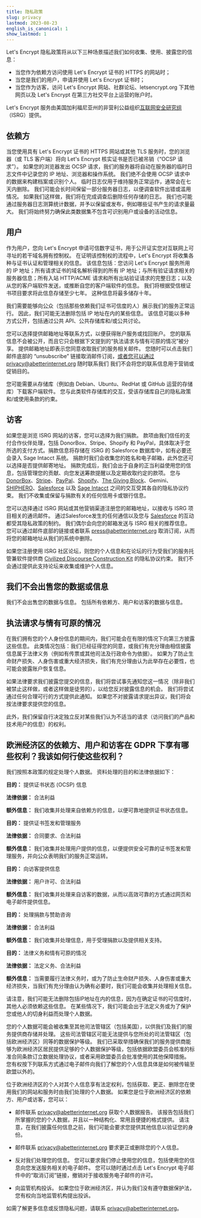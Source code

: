 ```yaml
---
title: 隐私政策
slug: privacy
lastmod: 2023-08-23
english_is_canonical: 1
show_lastmod: 1
---
```


Let's Encrypt 隐私政策将从以下三种场景描述我们如何收集、使用、披露您的信息：

- 当您作为依赖方访问使用 Let's Encrypt 证书的 HTTPS 的网站时；
- 当您是我们的用户，申请并使用 Let's Encrypt 证书时；
- 当您作为访客，访问 Let's Encrypt 网站、社群论坛、letsencrypt.org 下其他网页以及 Let's Encrypt 在第三方社交平台上运营的账户时。

Let's Encrypt 服务由美国加利福尼亚州的非营利公益组织[互联网安全研究组](https://www.abetterinternet.org/)（ISRG）提供。

## 依赖方

当您使用具有 Let's Encrypt 证书的 HTTPS 网站或其他 TLS 服务时，您的浏览器（或 TLS 客户端）将向 Let's Encrypt 核实证书是否已被吊销（“OCSP 请求”）。 如果您的浏览器发出 OCSP 请求，我们的服务器将自动在服务器的临时日志文件中记录您的 IP 地址、浏览器和操作系统。 我们绝不会使用 OCSP 请求中的数据来构建档案或识别个人。 临时日志仅用于维持服务正常运作，通常会在七天内删除。 我们可能会长时间保留一部分服务器日志，以便调查软件出错或滥用情况。 如果我们这样做，我们将在完成调查后删除任何存储的日志。 我们也可能通过服务器日志测算统计数据，并予以保留或发布，例如哪些证书产生的请求量最大。 我们将始终努力确保此类数据集不包含可识别用户或设备的活动信息。

## 用户

作为用户，您向 Let's Encrypt 申请可信数字证书，用于公开证实您对互联网上可寻址的若干域名拥有控制权。 在证明该控制权的流程中，Let's Encrypt 将收集各种与证书认证和管理相关的信息。 该信息包括：您访问 Let's Encrypt 服务所用的 IP 地址；所有请求证书的域名解析得到的所有 IP 地址；与所有验证请求相关的服务器信息；所有入站 HTTP/ACME 请求和所有出站验证请求的完整日志；以及从您的客户端软件发送，或推断自您的客户端软件的信息。 我们将根据受信根证书项目要求将此信息存储至少七年。 这种信息将最多储存十年。

我们需要能够向公众（包括那些依赖我们证书可信度的人）展示我们的服务正常运行。 因此，我们可能无法删除包括 IP 地址在内的某些信息。 该信息可能以多种方式公开，包括通过公共 API、公共存储库和/或公共讨论。

您可以选择提供邮箱地址等联系方式，以便获得账户服务或找回账户。 您的联系信息不会被公开，而且它只会根据下文提到的“执法请求与情有可原的情况”被分享。 提供邮箱地址即表示您同意收取我们的服务相关邮件。 您随时可以点击我们邮件底部的 “unsubscribe” 链接取消邮件订阅，或者您可以通过privacy@abetterinternet.org 随时联系我们 我们不会将您的联系信息用于营销或促销目的。

您可能需要从存储库（例如由 Debian、Ubuntu、RedHat 或 GitHub 运营的存储库）下载客户端软件。 您与此类软件存储库的交互，受该存储库自己的隐私政策和/或使用条款的约束。

## 访客

如果您是浏览 ISRG 网站的访客，您可以选择为我们捐款。 款项由我们信任的支付合作伙伴处理，包括 DonorBox、Stripe、Shopify 和 PayPal，具体取决于您所选的支付方式。捐款信息将存储在 ISRG 的 Salesforce 数据库中，如有必要还会录入 Sage Intacct 系统。 捐款时我们会收集您的姓名和电子邮箱，此外您还可以选择是否提供邮寄地址。 捐款完成后，我们会出于自身的正当利益使用您的信息，包括管理您的贡献、向您发送筹款提醒以及定期收取约定的款项。 您与 [DonorBox](https://donorbox.org/privacy)、[Stripe](https://stripe.com/privacy/)、[PayPal](https://www.paypal.com/us/webapps/mpp/ua/privacy-full)、[Shopify](https://www.shopify.com/legal/privacy)、[The Giving Block](https://thegivingblock.com/about/privacy-policy/)、Gemini、[SHIPHERO](https://shiphero.com/privacy-data-policy/)、[Salesforce](https://www.salesforce.com/company/privacy/) 以及 [Sage Intacct](https://www.sageintacct.com/privacy_policy_website) 之间的交互受其各自的隐私协议约束。 我们不收集或保留与捐款有关的任何信用卡或银行信息。

您可以选择通过 ISRG 网站或其他营销渠道注册您的邮箱地址，以接收与 ISRG 项目相关的通讯邮件。 通过Salesforce发生的任何通信以及您与 [Salesforce](https://www.salesforce.com/company/privacy/) 的互动都受其隐私政策的制约。 我们偶尔会向您的邮箱发送与 ISRG 相关的推荐信息。 您可以通过邮件底部的链接或者联系 press@abetterinternet.org 取消订阅，从而将您的邮箱地址从我们的系统中删除。

如果您注册使用 ISRG 社区论坛，则您的个人信息和在论坛的行为受我们的服务托管兼软件提供商 [Civilized Discourse Construction Kit](https://www.discourse.org/privacy) 的隐私协议约束。 我们不会通过提供此支持论坛来收集或维护个人信息。

## 我们不会出售您的数据或信息

我们不会出售您的数据与信息。 包括所有依赖方、用户和访客的数据与信息。

## 执法请求与情有可原的情况

在我们拥有您的个人身份信息的期间内，我们可能会在有限的情况下向第三方披露这些信息。 此类情况包括：我们已经征得您的同意，或我们有充分理由相信披露信息属于法律义务（例如有传票或其他司法及行政命令为依据）。 如果为了防止生命财产损失、人身伤害或重大经济损失，我们有充分理由认为此举存在必要性，也可能会披露账户恢复信息。

如果法律要求我们披露您提交的信息，我们将尝试事先通知您这一情况（除非我们被禁止这样做，或者这样做是徒劳的），以给您反对披露信息的机会。 我们将尝试通过任何合理可行的方式提供此通知。 如果您不对披露请求提出异议，我们将会按法律要求提供您的信息。

此外，我们保留自行决定独立反对某些我们认为不适当的请求（访问我们的产品和技术用户的信息）的权利。

## 欧洲经济区的依赖方、用户和访客在 GDPR 下享有哪些权利？我该如何行使这些权利？

我们按照本政策的规定处理个人数据。 资料处理的目的和法律依据如下：

**目的：** 提供证书状态 (OCSP) 信息

**法律依据：** 合法利益

**额外信息：** 我们收集并处理来自依赖方的信息，以便可靠地提供证书状态信息。

**目的：** 提供证书签发和管理服务

**法律依据：** 合同要求、合法利益

**额外信息：** 我们收集并处理用户提供的信息，以便提供安全可靠的证书签发和管理服务，并向公众表明我们的服务正常运转。

**目的：** 向访客提供信息

**法律依据：** 用户许可、合法利益

**额外信息：** 我们收集并处理来自访客的数据，从而以高效可靠的方式通过网页和电子邮件提供信息。

**目的：** 处理捐款与赞助咨询

**法律依据：** 合法利益

**额外信息：** 我们收集并处理信息，用于受理捐款以及提供相关支持。

**目的：** 法律义务和情有可原的情况

**法律依据：** 法定义务、合法利益

**额外信息：** 当需要履行法律义务时，或为了防止生命财产损失、人身伤害或重大经济损失，当我们有充分理由认为确有必要时，我们可能会收集并处理相关信息。

请注意，我们可能无法删除包括IP地址在内的信息，因为在确定证书的可信度时，其他人必须依赖这些信息。 在某些情况下，我们可能会出于法定义务或为了保护您或他人的切身利益而处理个人数据。

您的个人数据可能会被收集至其他司法管辖区（包括美国），以供我们及我们的服务提供商存储并处理。 这些司法管辖区可能无法提供与您所处的司法管辖区（包括欧洲经济区）同等的数据保护等级。 我们已采取举措确保我们的服务提供商能够为欧洲经济区居民提供足够的个人数据保护等级，包括依据欧盟委员会核准的标准合同条款订立数据处理协议，或者采用欧盟委员会批准使用的其他保障措施。 您有权按下列联系方式通过电子邮件向我们了解您的个人信息具体是如何被传输至欧盟以外的。

位于欧洲经济区的个人对其个人信息享有法定权利，包括获取、更正、删除您在使用我们的网站和服务时由我们处理的个人数据。 如果您是位于欧洲经济区的依赖方、用户或访客，您可以：

- 邮件联系 privacy@abetterinternet.org 获取个人数据报告。 该报告包括我们所掌握的您的个人数据，并且以一种结构化、常用且便捷的格式提供。 请注意，在我们披露任何信息之前，我们可能会要求您提供其他信息以验证您的身份。

- 邮件联系 privacy@abetterinternet.org 要求更正或删除您的个人信息。

- 反对我们处理您的信息。 您可以要求我们停止使用您的信息，包括使用您的信息向您发送服务相关的电子邮件。 您可以随时通过点击 Let's Encrypt 电子邮件中的“取消订阅”链接，撤销对于接收服务电子邮件的许可。

- 向监管机构投诉。 如果您位于欧洲经济区，并认为我们没有遵守数据保护法，您有权向当地监管机构提出投诉。

如需了解更多信息或反馈隐私问题，请联系 privacy@abetterinternet.org。
